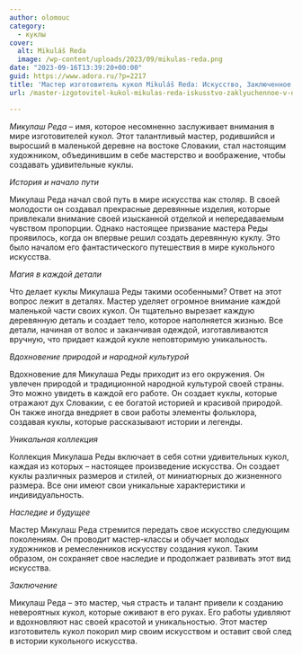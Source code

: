 ```yaml
---
author: olomouc
category:
  - куклы
cover:
  alt: Mikuláš Reda
  image: /wp-content/uploads/2023/09/mikulas-reda.png
date: "2023-09-16T13:39:20+00:00"
guid: https://www.adora.ru/?p=2217
title: 'Мастер изготовитель кукол Mikuláš Reda: Искусство, Заключенное в Дереве и Ткани'
url: /master-izgotovitel-kukol-mikulas-reda-iskusstvo-zaklyuchennoe-v-dereve-i-tkani/

---
```

_Микулаш Реда_ – имя, которое несомненно заслуживает внимания в мире изготовителей кукол. Этот талантливый мастер, родившийся и выросший в маленькой деревне на востоке Словакии, стал настоящим художником, объединившим в себе мастерство и воображение, чтобы создавать удивительные куклы.

_История и начало пути_

Микулаш Реда начал свой путь в мире искусства как столяр. В своей молодости он создавал прекрасные деревянные изделия, которые привлекали внимание своей изысканной отделкой и непередаваемым чувством пропорции. Однако настоящее призвание мастера Реды проявилось, когда он впервые решил создать деревянную куклу. Это было началом его фантастического путешествия в мире кукольного искусства.

_Магия в каждой детали_

Что делает куклы Микулаша Реды такими особенными? Ответ на этот вопрос лежит в деталях. Мастер уделяет огромное внимание каждой маленькой части своих кукол. Он тщательно вырезает каждую деревянную деталь и создает тело, которое наполняется жизнью. Все детали, начиная от волос и заканчивая одеждой, изготавливаются вручную, что придает каждой кукле неповторимую уникальность.

_Вдохновение природой и народной культурой_

Вдохновение для Микулаша Реды приходит из его окружения. Он увлечен природой и традиционной народной культурой своей страны. Это можно увидеть в каждой его работе. Он создает куклы, которые отражают дух Словакии, с ее богатой историей и красивой природой. Он также иногда внедряет в свои работы элементы фольклора, создавая куклы, которые рассказывают истории и легенды.

_Уникальная коллекция_

Коллекция Микулаша Реды включает в себя сотни удивительных кукол, каждая из которых – настоящее произведение искусства. Он создает куклы различных размеров и стилей, от миниатюрных до жизненного размера. Все они имеют свои уникальные характеристики и индивидуальность.

_Наследие и будущее_

Мастер Микулаш Реда стремится передать свое искусство следующим поколениям. Он проводит мастер-классы и обучает молодых художников и ремесленников искусству создания кукол. Таким образом, он сохраняет свое наследие и продолжает развивать этот вид искусства.

_Заключение_

Микулаш Реда – это мастер, чья страсть и талант привели к созданию невероятных кукол, которые оживают в его руках. Его работы удивляют и вдохновляют нас своей красотой и уникальностью. Этот мастер изготовитель кукол покорил мир своим искусством и оставит свой след в истории кукольного искусства.
